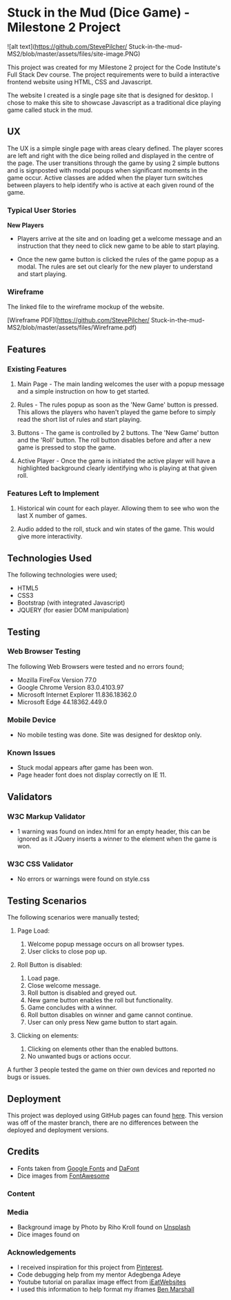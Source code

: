 # Stuck in the Mud (Dice Game) -  Milestone 2 Project

![alt text](https://github.com/StevePilcher/
Stuck-in-the-mud-MS2/blob/master/assets/files/site-image.PNG)

This project was created for my Milestone 2 project for the Code Institute's Full Stack Dev course. The project requirements were to build a interactive frontend website using HTML, CSS and Javascript. 

The website I created is a single page site that is designed for desktop. I chose to make this site to showcase Javascript as a traditional dice playing game called stuck in the mud. 

## UX
 
The UX is a simple single page with areas cleary defined. The player scores are left and right with the dice being rolled and displayed in the centre of the page. The user transitions through the game by using 2 simple buttons and is signposted with modal popups when significant moments in the game occur. Active classes are added when the player turn switches between players to help identify who is active at each given round of the game.


### Typical User Stories

**New Players**

- Players arrive at the site and on loading get a welcome message and an instruction that they need to click new game to be able to start playing.

- Once the new game button is clicked the rules of the game popup as a modal. The rules are set out clearly for the new player to understand and start playing.


### Wireframe

The linked file to the wireframe mockup of the website.

[Wireframe PDF](https://github.com/StevePilcher/
Stuck-in-the-mud-MS2/blob/master/assets/files/Wireframe.pdf)


## Features

### Existing Features
1. Main Page - The main landing welcomes the user with a popup message and a simple instruction on how to get started.  

2. Rules - The rules popup as soon as the 'New Game' button is pressed. This allows the players who haven't played the game before to simply read the short list of rules and start playing. 

3. Buttons - The game is controlled by 2 buttons. The 'New Game' button and the 'Roll' button. The roll button disables before and after a new game is pressed to stop the game. 

4. Active Player - Once the game is initiated the active player will have a highlighted background clearly identifying who is playing at that given roll. 

### Features Left to Implement

1. Historical win count for each player. Allowing them to see who won the last X number of games. 

2. Audio added to the roll, stuck and win states of the game. This would give more interactivity. 


## Technologies Used

The following technologies were used;

- HTML5 
- CSS3
- Bootstrap (with integrated Javascript)
- JQUERY (for easier DOM manipulation)

## Testing

### Web Browser Testing

The following Web Browsers were tested and no errors found;

- Mozilla FireFox Version 77.0
- Google Chrome Version 83.0.4103.97 
- Microsoft Internet Explorer 11.836.18362.0 
- Microsoft Edge 44.18362.449.0

### Mobile Device 

- No mobile testing was done. Site was designed for desktop only.

### Known Issues

- Stuck modal appears after game has been won.
- Page header font does not display correctly on IE 11.

## Validators 

### W3C Markup Validator 

- 1 warning was found on index.html for an empty header, this can be ignored as it JQuery inserts a winner to the element when the game is won.  


### W3C CSS Validator 

- No errors or warnings were found on style.css
 
## Testing Scenarios

The following scenarios were manually tested;

1. Page Load:
    1. Welcome popup message occurs on all browser types.
    2. User clicks to close pop up.
    
2. Roll Button is disabled:
    1. Load page. 
    2. Close welcome message.
    3. Roll button is disabled and greyed out. 
    4. New game button enables the roll but functionality. 
    5. Game concludes with a winner.
    6. Roll button disables on winner and game cannot continue.
    7. User can only press New game button to start again.

3. Clicking on elements:
    1. Clicking on elements other than the enabled buttons.
    2. No unwanted bugs or actions occur.


A further 3 people tested the game on thier own devices and reported no bugs or issues.

## Deployment

This project was deployed using GitHub pages can found [here](https://stevepilcher.github.io/Stuck-in-the-mud-MS2/). This version was off of the master branch, there are no differences between the deployed and deployment versions. 

## Credits
- Fonts taken from [Google Fonts](https://fonts.google.com) and [DaFont](https://www.dafont.com/run-to-the-hills.font)
- Dice images from [FontAwesome]()


### Content


### Media
- Background image by Photo by Riho Kroll found on [Unsplash](https://unsplash.com) 
- Dice images found on  

### Acknowledgements

- I received inspiration for this project from [Pinterest](https://www.pinterest.co.uk/pilchy1983/developer-ideas/). 
- Code debugging help from my mentor Adegbenga Adeye
- Youtube tutorial on parallax image effect from [iEatWebsites](https://www.youtube.com/watch?v=d34GsFz-HkY)
- I used this information to help format my iframes [Ben Marshall](https://benmarshall.me/responsive-iframes/)
